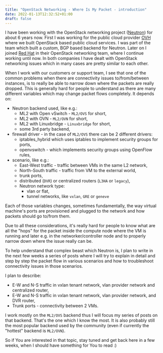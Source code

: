 ```yaml
---
title: "OpenStack Networking - Where Is My Packet - introduction"
date: 2022-01-13T12:32:52+01:00
draft: false
---
```


I have been working with the OpenStack networking project
([Neutron](https://docs.openstack.org/neutron/latest/)) for about 6 years now.
First I was working for the public cloud provider [OVH](https://ovh.com) where
we built OpenStack based public cloud services. I was  part of the team which
built a custom, BGP based backend for Neutron. Later on I joined [Red
Hat](https://redhat.com) in their OpenStack networking team, where   I continue
working  until now.
In both companies I have dealt with OpenStack networking issues which in many
cases are pretty similar to each other.

When I work with our customers or support team, I see that one of the common
problems when there are connectivity issues to/from/between instances, is to
really be able to narrow down where the packets are really dropped. This is
generally hard for people to understand as there are many different variables
which may change packet flows completely. It depends on:

* Neutron backend used, like e.g.:
    * ML2 with Open vSwitch - `ML2/OVS` for short,
    * ML2 with OVN - `ML2/OVN` for short,
    * ML2 with Linuxbridge - `Linuxbridge` for short,
    * some 3rd party backend,
* firewall driver - in the case of `ML2/OVS` there can be 2 different drivers:
    * iptables_hybrid which uses iptables to implement security groups for
      ports,
    * openvswitch - which implements security groups using OpenFlow rules,
* scenario, like e.g.:
    * East-West traffic - traffic between VMs in the same L2 network,
    * North-South traffic - traffic from VM to the external world,
    * trunk ports,
    * distributed (`DVR`) or centralized routers (`L3HA` or `legacy`),
    * Neutron network type:
        * vlan or flat,
        * tunnel networks, like `vxlan`, `GRE` or `geneve`

Each of those variables changes, sometimes fundamentally, the way  virtual
machine's ports are provisioned and plugged to the network and how packets
should go to/from them.

Due to all these considerations, it's really hard for people to know what are
all  the "hops" for the packet inside the compute node where the VM is running
and later e.g. in the networker/controller node and to properly narrow down
where the issue really can be.

To help understand that complex beast which Neutron is, I plan to write in the
next few weeks a series of posts where I will try to explain in detail and step
by step the packet flow in various scenarios and how to troubleshoot
connectivity issues in those scenarios.

I plan to describe:
* E-W and N-S traffic in vxlan tenant network, vlan provider network and
  centralized router,
* E-W and N-S traffic in vxlan tenant network, vlan provider network, and DVR
  router,
* Trunk ports - connectivity between 2 VMs.

I work mostly on the `ML2/OVS` backend thus I will focus my series of posts on
that backend. That's the one which I know the most. It is also probably still
the most popular backend used by the community (even if currently  the "hottest"
backend is `ML2/OVN`).

So if You are interested in that topic, stay tuned and get back here in a few
weeks, when I should  have something for You to read :)
